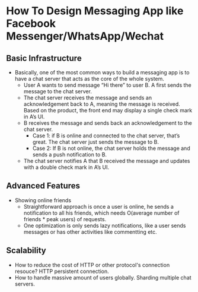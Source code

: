# How To Design Messaging App like Facebook Messenger/WhatsApp/Wechat

## Basic Infrastructure
- Basically, one of the most common ways to build a messaging app is to have a chat server that acts as the core of the whole system.
  - User A wants to send message “Hi there” to user B. A first sends the message to the chat server.
  - The chat server receives the message and sends an acknowledgement back to A, meaning the message is received. Based on the product, the front end may display a single check mark in A’s UI.
  - B receives the message and sends back an acknowledgement to the chat server.
    - Case 1: if B is online and connected to the chat server, that’s great. The chat server just sends the message to B.
    - Case 2: If B is not online, the chat server holds the message and sends a push notification to B.
  - The chat server notifies A that B received the message and updates with a double check mark in A’s UI.

## Advanced Features
- Showing online friends
  - Straightforward approach is once a user is online, he sends a notification to all his friends, which needs O(average number of friends * peak users) of requests.
  - One optimization is only sends lazy notifications, like a user sends messages or has other activities like commentting etc.

## Scalability
- How to reduce the cost of HTTP or other protocol's connection resouce?  HTTP persistent connection.
- How to handle massive amount of users globally. Sharding multiple chat servers.
